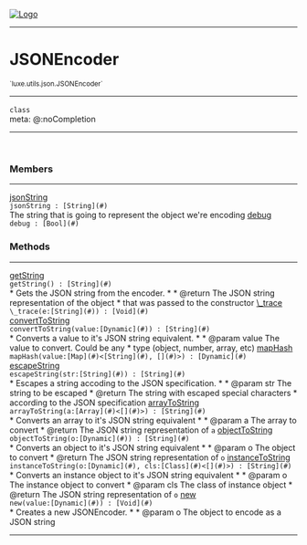 
[![Logo](../../../../images/logo.png)](../../../../api/index.html)

---



<h1>JSONEncoder</h1>
<small>`luxe.utils.json.JSONEncoder`</small>



---

`class`
<span class="meta">
<br/>meta: @:noCompletion
</span>


---

&nbsp;
&nbsp;



<h3>Members</h3> <hr/><span class="member apipage">
                <a name="jsonString"><a class="lift" href="#jsonString">jsonString</a></a><div class="clear"></div><code class="signature apipage">jsonString : [String](#)</code><br/></span>
            <span class="small_desc_flat">The string that is going to represent the object we're encoding</span><span class="member apipage">
                <a name="debug"><a class="lift" href="#debug">debug</a></a><div class="clear"></div><code class="signature apipage">debug : [Bool](#)</code><br/></span>
            <span class="small_desc_flat"></span>





<h3>Methods</h3> <hr/><span class="method apipage">
            <a name="getString"><a class="lift" href="#getString">getString</a></a> <div class="clear"></div><code class="signature apipage">getString() : [String](#)</code><br/><span class="small_desc_flat">* Gets the JSON string from the encoder.
     *
     * @return The JSON string representation of the object
     *      that was passed to the constructor</span>
        </span>
    <span class="method apipage">
            <a name="_trace"><a class="lift" href="#_trace">\_trace</a></a> <div class="clear"></div><code class="signature apipage">\_trace(e:[String](#)<span></span>) : [Void](#)</code><br/><span class="small_desc_flat"></span>
        </span>
    <span class="method apipage">
            <a name="convertToString"><a class="lift" href="#convertToString">convertToString</a></a> <div class="clear"></div><code class="signature apipage">convertToString(value:[Dynamic](#)<span></span>) : [String](#)</code><br/><span class="small_desc_flat">* Converts a value to it's JSON string equivalent.
     *
     * @param value The value to convert.  Could be any
     *      type (object, number, array, etc)</span>
        </span>
    <span class="method apipage">
            <a name="mapHash"><a class="lift" href="#mapHash">mapHash</a></a> <div class="clear"></div><code class="signature apipage">mapHash(value:[Map](#)&lt;[String](#), [](#)&gt;<span></span>) : [Dynamic](#)</code><br/><span class="small_desc_flat"></span>
        </span>
    <span class="method apipage">
            <a name="escapeString"><a class="lift" href="#escapeString">escapeString</a></a> <div class="clear"></div><code class="signature apipage">escapeString(str:[String](#)<span></span>) : [String](#)</code><br/><span class="small_desc_flat">* Escapes a string accoding to the JSON specification.
     *
     * @param str The string to be escaped
     * @return The string with escaped special characters
     *      according to the JSON specification</span>
        </span>
    <span class="method apipage">
            <a name="arrayToString"><a class="lift" href="#arrayToString">arrayToString</a></a> <div class="clear"></div><code class="signature apipage">arrayToString(a:[Array](#)&lt;[](#)&gt;<span></span>) : [String](#)</code><br/><span class="small_desc_flat">* Converts an array to it's JSON string equivalent
     *
     * @param a The array to convert
     * @return The JSON string representation of <code>a</code></span>
        </span>
    <span class="method apipage">
            <a name="objectToString"><a class="lift" href="#objectToString">objectToString</a></a> <div class="clear"></div><code class="signature apipage">objectToString(o:[Dynamic](#)<span></span>) : [String](#)</code><br/><span class="small_desc_flat">* Converts an object to it's JSON string equivalent
     *
     * @param o The object to convert
     * @return The JSON string representation of <code>o</code></span>
        </span>
    <span class="method apipage">
            <a name="instanceToString"><a class="lift" href="#instanceToString">instanceToString</a></a> <div class="clear"></div><code class="signature apipage">instanceToString(o:[Dynamic](#)<span></span>, cls:[Class](#)&lt;[](#)&gt;<span></span>) : [String](#)</code><br/><span class="small_desc_flat">* Converts an instance object to it's JSON string equivalent
   *
   * @param o The instance object to convert
   * @param cls The class of instance object
   * @return The JSON string representation of <code>o</code></span>
        </span>
    <span class="method apipage">
            <a name="new"><a class="lift" href="#new">new</a></a> <div class="clear"></div><code class="signature apipage">new(value:[Dynamic](#)<span></span>) : [Void](#)</code><br/><span class="small_desc_flat">* Creates a new JSONEncoder.
     *
     * @param o The object to encode as a JSON string</span>
        </span>
    





---

&nbsp;
&nbsp;
&nbsp;
&nbsp;